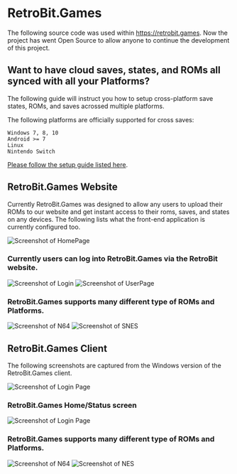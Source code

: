 # RetroBit.Games
The following source code was used within https://retrobit.games. Now the project has went Open Source to allow anyone to continue the development of this project.

## Want to have cloud saves, states, and ROMs all synced with all your Platforms?
The following guide will instruct you how to setup cross-platform save states, ROMs, and saves acrossed multiple platforms.

The following platforms are officially supported for cross saves:
```
Windows 7, 8, 10
Android >= 7
Linux
Nintendo Switch
```

[Please follow the setup guide listed here](https://github.com/Sorsnce/retrobit.games/blob/master/retro.md).

## RetroBit.Games Website
Currently RetroBit.Games was designed to allow any users to upload their ROMs to our website and get instant access to their roms, saves, and states on any devices. The following lists what the front-end application is currently configured too.

![Screenshot of HomePage](https://i.imgur.com/YJc4uVe.png)

### Currently users can log into RetroBit.Games via the RetroBit website.

![Screenshot of Login](https://i.imgur.com/1243aPv.png)
![Screenshot of UserPage](https://i.imgur.com/GWSbpJ2.png)

### RetroBit.Games supports many different type of ROMs and Platforms.

![Screenshot of N64](https://i.imgur.com/bPOMinh.png)
![Screenshot of SNES](https://i.imgur.com/rf9Irbc.png)

## RetroBit.Games Client
The following screenshots are captured from the Windows version of the RetroBit.Games client.

![Screenshot of Login Page](https://i.imgur.com/wLhXxIb.png)

### RetroBit.Games Home/Status screen

![Screenshot of Login Page](https://i.imgur.com/VQ5RO9x.png)

### RetroBit.Games supports many different type of ROMs and Platforms.

![Screenshot of N64](https://i.imgur.com/DLg70aI.png)
![Screenshot of NES](https://i.imgur.com/QTMb9xJ.png)


